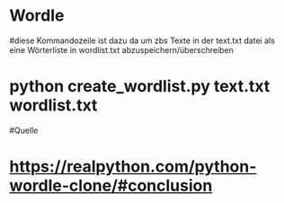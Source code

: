 # Wordle

#diese Kommandozeile ist dazu da um zbs Texte in der text.txt datei als eine Wörterliste in wordlist.txt abzuspeichern/überschreiben
# python create_wordlist.py text.txt wordlist.txt

#Quelle
# https://realpython.com/python-wordle-clone/#conclusion
